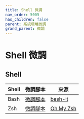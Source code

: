 ```yaml
---
title: Shell 微調
nav_order: 5005
has_children: false
parent: 系統環境微調
grand_parent: 微調
---
```



# Shell 微調


## Shell

| Shell | 微調腳本 | 來源
| --- | --- | --- |
| Bash | [微調腳本](https://github.com/samwhelp/note-about-ubuntu/tree/gh-pages/_demo/adjustment/env/shell/bash-it) | [bash-it](https://github.com/Bash-it/bash-it) |
| Zsh | [微調腳本](https://github.com/samwhelp/note-about-ubuntu/tree/gh-pages/_demo/adjustment/env/shell/oh-my-zsh) | [Oh My Zsh](https://github.com/ohmyzsh/ohmyzsh) |

